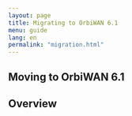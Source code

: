 ```yaml
---
layout: page
title: Migrating to OrbiWAN 6.1
menu: guide
lang: en
permalink: "migration.html"
---
```

## Moving to OrbiWAN 6.1

<h2 id="overview">Overview</h2>
